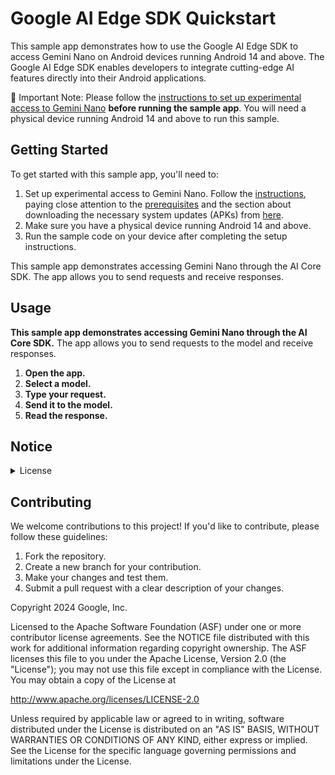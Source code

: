 # Google AI Edge SDK Quickstart

This sample app demonstrates how to use the Google AI Edge SDK to access Gemini Nano on Android devices running Android 14 and above. The Google AI Edge SDK enables developers to integrate cutting-edge AI features directly into their Android applications.

🚨 Important Note: Please follow the [instructions to set up experimental access to Gemini Nano](https://developer.android.com/ai/gemini-nano/experimental) **before running the sample app**. You will need a physical device running Android 14 and above to run this sample.

## Getting Started

To get started with this sample app, you'll need to:

1.  Set up experimental access to Gemini Nano. Follow the [instructions](https://developer.android.com/ai/gemini-nano/experimental), paying close attention to the [prerequisites](https://developer.android.com/ai/gemini-nano/experimental#prerequisites) and the section about downloading the necessary system updates (APKs) from [here](https://developer.android.com/ai/gemini-nano/experimental#update-apks).
2.  Make sure you have a physical device running Android 14 and above.
3.  Run the sample code on your device after completing the setup instructions.

This sample app demonstrates accessing Gemini Nano through the AI Core SDK. The app allows you to send requests and receive responses.

## Usage

**This sample app demonstrates accessing Gemini Nano through the AI Core SDK.** The app allows you to send requests to the model and receive responses.

1.  **Open the app.**
2.  **Select a model.**
3.  **Type your request.**
4.  **Send it to the model.**
5.  **Read the response.**

## Notice

<details>
<summary>License</summary>

Copyright 2024 Google, Inc.

Licensed to the Apache Software Foundation (ASF) under one or more contributor
license agreements. See the NOTICE file distributed with this work for
additional information regarding copyright ownership. The ASF licenses this file
to you under the Apache License, Version 2.0 (the "License"); you may not use
this file except in compliance with the License. You may obtain a copy of the
License at

[http://www.apache.org/licenses/LICENSE-2.0](http://www.apache.org/licenses/LICENSE-2.0)

Unless required by applicable law or agreed to in writing, software distributed
under the License is distributed on an "AS IS" BASIS, WITHOUT WARRANTIES OR
CONDITIONS OF ANY KIND, either express or implied. See the License for the
specific language governing permissions and limitations under the License.
</details>

## Contributing

We welcome contributions to this project! If you'd like to contribute, please follow these guidelines:

1.  Fork the repository.
2.  Create a new branch for your contribution.
3.  Make your changes and test them.
4.  Submit a pull request with a clear description of your changes.

Copyright 2024 Google, Inc.

Licensed to the Apache Software Foundation (ASF) under one or more contributor
license agreements. See the NOTICE file distributed with this work for
additional information regarding copyright ownership. The ASF licenses this file
to you under the Apache License, Version 2.0 (the "License"); you may not use
this file except in compliance with the License. You may obtain a copy of the
License at

http://www.apache.org/licenses/LICENSE-2.0

Unless required by applicable law or agreed to in writing, software distributed
under the License is distributed on an "AS IS" BASIS, WITHOUT WARRANTIES OR
CONDITIONS OF ANY KIND, either express or implied. See the License for the
specific language governing permissions and limitations under the License.
